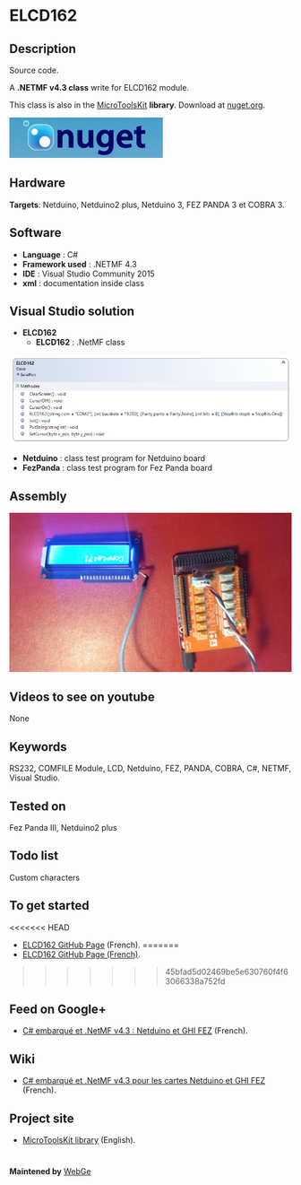 # ELCD162

**Description**
----
Source code.

A **.NETMF v4.3 class** write for ELCD162 module.

This class is also in the [MicroToolsKit]("https://www.nuget.org/packages/WEBGE.Microtoolskit/") **library**. Download at [nuget.org](https://www.nuget.org).

 ![](img/nuget.JPG)
 
**Hardware**
----
**Targets**: Netduino, Netduino2 plus, Netduino 3, FEZ PANDA 3 et COBRA 3.

**Software**
----
* **Language** : C#
* **Framework used** : .NETMF 4.3
* **IDE** : Visual Studio Community 2015
* **xml** : documentation inside class  

**Visual Studio solution**
----
* **ELCD162**
  * **ELCD162** : .NetMF class

![](img/ELCD162.png)
* **Netduino** : class test program for Netduino board
* **FezPanda** : class test program for Fez Panda board

**Assembly**
----
![](img/ELCD162.jpg)

**Videos to see on youtube**
----
None

**Keywords**
----
RS232, COMFILE Module, LCD, Netduino, FEZ, PANDA, COBRA, C#, NETMF, Visual Studio.

**Tested on**
----
Fez Panda III, Netduino2 plus

**Todo list**
----
Custom characters

**To get started**
----
<<<<<<< HEAD
* [ELCD162 GitHub Page](http://webge.github.io/ELCD162/) (French).
=======
* [ELCD162 GitHub Page (French)](http://webge.github.io/ELCD162/).
>>>>>>> 45bfad5d02469be5e630760f4f63066338a752fd

**Feed on Google+**
----
* [C# embarqué et .NetMF v4.3 : Netduino et GHI FEZ](https://plus.google.com/collection/oaaJX) (French).

**Wiki**
----
* [C# embarqué et .NetMF v4.3 pour les cartes Netduino et GHI FEZ](http://webge.dyndns-server.com/dokuwiki/doku.php?id=netmf43:accueilnetmf) (French).

**Project site**
----
* [MicroToolsKit library](http://webge.dyndns-server.com/dokuwiki/doku.php?id=netmf43:6_microtoolskit) (English).
#
**Maintened by** [WebGe](mailto:philippemariano@gmail.com)
